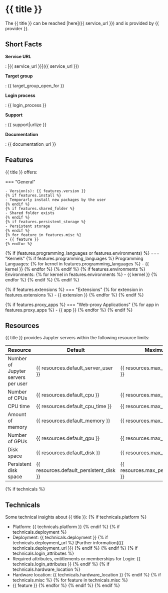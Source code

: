 # {{ title }}
The {{ title }} can be reached [here]({{ service_url }}) and is provided by {{ provider }}.

## Short Facts
__Service URL__

: [{{ service_url }}]({{ service_url }})

__Target group__

: {{ target_group_open_for }}

__Login process__

: {{ login_process }}

__Support__

: {{ support|urlize }}

__Documentation__

: {{ documentation_url }}


## Features
{{ title }} offers:

=== "General"

    - Version(s): {{ features.version }}
    {% if features.install %}
    - Temporarly install new packages by the user
    {% endif %}
    {% if features.shared_folder %}
    - Shared folder exists
    {% endif %}
    {% if features.persistent_storage %}
    - Persistent storage
    {% endif %}
    {% for feature in features.misc %}
    - {{ feature }}
    {% endfor %}

{% if (features.programming_languages or features.environments) %}
=== "Kernels"
    {% if features.programming_languages %}
    Programming Languages:
    {% for kernel in features.programming_languages %}
    - {{ kernel }}
    {% endfor %}
    {% endif %}
    {% if features.environments %}
    Environments:
    {% for kernel in features.environments %}
    - {{ kernel }}
    {% endfor %}
    {% endif %}
{% endif %}

{% if features.extensions %}
=== "Extensions"
    {% for extension in features.extensions %}
    - {{ extension }}
    {% endfor %}
{% endif %}

{% if features.proxy_apps %}
=== "Web-proxy Applications"
    {% for app in features.proxy_apps %}
    - {{ app }}
    {% endfor %}
{% endif %}

## Resources
{{ title }} provides Jupyter servers within the following resource limits:

| Resource                           | Default                                 | Maximum                             |
|------------------------------------|-----------------------------------------|-------------------------------------|
| Number of Jupyter servers per user | {{ resources.default_server_user }}     | {{ resources.max_server_user }}     |
| Number of CPUs                     | {{ resources.default_cpu }}             | {{ resources.max_cpu }}             |
| CPU time                           | {{ resources.default_cpu_time }}        | {{ resources.max_cpu_time }}        |
| Amount of memory                   | {{ resources.default_memory }}          | {{ resources.max_memory }}          |
| Number of GPUs                     | {{ resources.default_gpu }}             | {{ resources.max_gpu }}             |
| Disk space                         | {{ resources.default_disk }}            | {{ resources.max_disk }}            |
| Persistent disk space              | {{ resources.default_persistent_disk }} | {{ resources.max_persistent_disk }} |

{% if technicals %}
## Technicals
Some technical insights about {{ title }}:
  {% if technicals.platform %}
- Platform: {{ technicals.platform }}
  {% endif %}
  {% if technicals.deployment %}
- Deployment: {{ technicals.deployment }} {% if technicals.deployment_url %} [Further information]({{ technicals.deployment_url }}) {% endif %}
  {% endif %}
  {% if technicals.login_attributes %}
- Required attributes, entitlements or memberships for Login: {{ technicals.login_attributes }}
  {% endif %}
  {% if technicals.hardware_location %}
- Hardware location: {{ technicals.hardware_location }}
  {% endif %}
  {% if technicals.misc %}
  {% for feature in technicals.misc %}
- {{ feature }}
  {% endfor %}
  {% endif %}
{% endif %}
